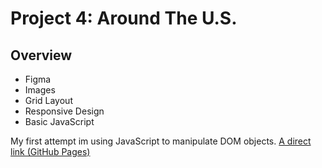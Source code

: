 # Project 4: Around The U.S.

## Overview

* Figma
* Images
* Grid Layout
* Responsive Design
* Basic JavaScript

My first attempt im using JavaScript to manipulate DOM objects.
[A direct link (GitHub Pages)](https://mrseif123.github.io/Web-Project-4)
